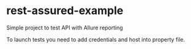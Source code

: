 # rest-assured-example

Simple project to test API with Allure reporting

To launch tests you need to add credentials and host into property file.

